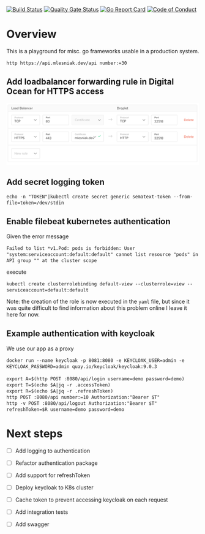 [![Build Status](https://travis-ci.com/mlesniak/go-playground.svg?branch=master)](https://travis-ci.com/mlesniak/go-playground)
[![Quality Gate Status](https://sonarcloud.io/api/project_badges/measure?project=mlesniak_go-playground&metric=alert_status)](https://sonarcloud.io/dashboard?id=mlesniak_go-playground)
[![Go Report Card](https://goreportcard.com/badge/github.com/mlesniak/go-playground)](https://goreportcard.com/report/github.com/mlesniak/go-playground)
[![Code of Conduct](https://img.shields.io/badge/%E2%9D%A4-code%20of%20conduct-orange.svg?style=flat)](CODE_OF_CONDUCT.md)

# Overview

This is a playground for misc. go frameworks usable in a production system.

    http https://api.mlesniak.dev/api number:=30


## Add loadbalancer forwarding rule in Digital Ocean for HTTPS access

![screenshot](docs/loadbalancer-rules.png)

## Add secret logging token

    echo -n "TOKEN"|kubectl create secret generic sematext-token --from-file=token=/dev/stdin


## Enable filebeat kubernetes authentication

Given the error message

    Failed to list *v1.Pod: pods is forbidden: User "system:serviceaccount:default:default" cannot list resource "pods" in API group "" at the cluster scope

execute

    kubectl create clusterrolebinding default-view --clusterrole=view --serviceaccount=default:default

Note: the creation of the role is now executed in the `yaml` file, but since it was quite difficult to find information about this problem
online I leave it here for now.

## Example authentication with keycloak

We use our app as a proxy

    docker run --name keycloak -p 8081:8080 -e KEYCLOAK_USER=admin -e KEYCLOAK_PASSWORD=admin quay.io/keycloak/keycloak:9.0.3

    export A=$(http POST :8080/api/login username=demo password=demo)
    export T=$(echo $A|jq -r .accessToken)
    export R=$(echo $A|jq -r .refreshToken)
    http POST :8080/api number:=10 Authorization:"Bearer $T"
    http -v POST :8080/api/logout Authorization:"Bearer $T" refreshToken=$R username=demo password=demo


# Next steps

- [ ] Add logging to authentication
- [ ] Refactor authentication package
- [ ] Add support for refreshToken
- [ ] Deploy keycloak to K8s cluster
- [ ] Cache token to prevent accessing keycloak on each request
- [ ] Add integration tests
- [ ] Add swagger

